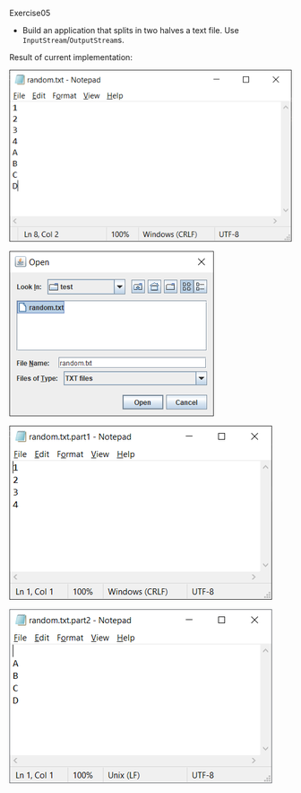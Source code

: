 Exercise05
- Build an application that splits in two halves a text file.
Use `InputStream`/`OutputStream`s.
  
Result of current implementation:

![Screenshot of input TXT file](input_text_file.png)

![Screenshot of Open dialog box](split_file_open_dialog.png)

![Screenshot of first half TXT output](split_file_output_1.png)

![Screenshot of second half TXT output](split_file_output_2.png)
